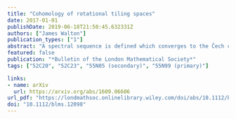 ```yaml
---
title: "Cohomology of rotational tiling spaces"
date: 2017-01-01
publishDate: 2019-06-18T21:50:45.632331Z
authors: ["James Walton"]
publication_types: ["1"]
abstract: "A spectral sequence is defined which converges to the Čech cohomology of the Euclidean hull of a tiling of the plane with Euclidean finite local complexity. The terms of the second page are determined by the so-called Euclidean pattern-equivariant (ePE) homology and ePE cohomology groups of the tiling, and the only potentially non-trivial boundary map has a simple combinatorial description in terms of its local patches. Using this spectral sequence, we compute the Čech cohomology of the Euclidean hull of the Penrose tilings."
featured: false
publication: "*Bulletin of the London Mathematical Society*"
tags: ["52C20", "52C23", "55N05 (secondary)", "55N99 (primary)"]

links:
- name: arXiv
  url: https://arxiv.org/abs/1609.06606
url_pdf: "https://londmathsoc.onlinelibrary.wiley.com/doi/abs/10.1112/blms.12098"
doi: "10.1112/blms.12098"
---
```





